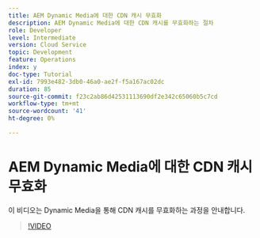 ```yaml
---
title: AEM Dynamic Media에 대한 CDN 캐시 무효화
description: AEM Dynamic Media에 대한 CDN 캐시를 무효화하는 절차
role: Developer
level: Intermediate
version: Cloud Service
topic: Development
feature: Operations
index: y
doc-type: Tutorial
exl-id: 7993e482-3db0-46a0-ae2f-f5a167ac02dc
duration: 85
source-git-commit: f23c2ab86d42531113690df2e342c65060b5c7cd
workflow-type: tm+mt
source-wordcount: '41'
ht-degree: 0%

---
```


# AEM Dynamic Media에 대한 CDN 캐시 무효화

이 비디오는 Dynamic Media을 통해 CDN 캐시를 무효화하는 과정을 안내합니다.

>[!VIDEO](https://video.tv.adobe.com/v/335457?quality=12&learn=on)
